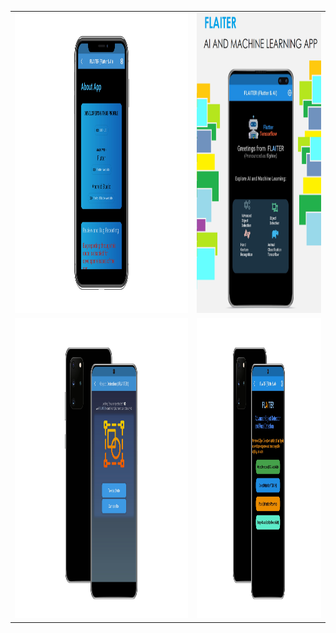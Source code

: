 <table>
  <tr>
    <td><img src="https://github.com/tiquasar/FLAITER/blob/master/App%20Screenshot/app_screenshot%20(4).png" width=1070 height=480></td>
    <td><img src="https://github.com/tiquasar/FLAITER/blob/master/App%20Screenshot/app_screenshot%20(1).png" width=270 height=480></td>
  </tr>
  <tr>
    <td><img src="https://github.com/tiquasar/FLAITER/blob/master/App%20Screenshot/app_screenshot%20(2).png" width=470 height=480></td>
    <td><img src="https://github.com/tiquasar/FLAITER/blob/master/App%20Screenshot/app_screenshot%20(3).png" width=770 height=480></td>
  </tr>
 </table>
